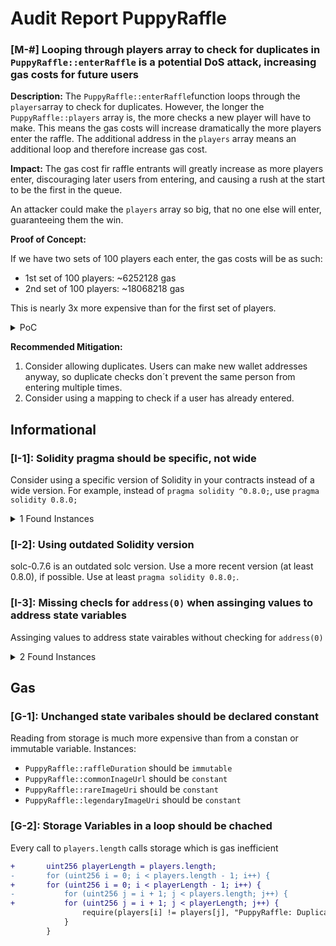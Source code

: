 # Audit Report PuppyRaffle

### [M-#] Looping through players array to check for duplicates in `PuppyRaffle::enterRaffle` is a potential DoS attack, increasing gas costs for future users

**Description:** The `PuppyRaffle::enterRaffle`function loops through the `players`array to check for duplicates. However, the longer the `PuppyRaffle::players` array is, the more checks a new player will have to make. This means the gas costs will increase dramatically the more players enter the raffle. The additional address in the `players` array means an additional loop and therefore increase gas cost.

**Impact:** 
The gas cost fir raffle entrants will greatly increase as more players enter, discouraging later users from entering, and causing a rush at the start to be the first in the queue.

An attacker could make the `players` array so big, that no one else will enter, guaranteeing them the win.

**Proof of Concept:**

If we have two sets of 100 players each enter, the gas costs will be as such:
- 1st set of 100 players: ~6252128 gas
- 2nd set of 100 players: ~18068218 gas

This is nearly 3x more expensive than for the first set of players.

<details>
<summary>PoC</summary>
Place the following test into `PuppyRaffleTest.t.sol`.

```javascript
    function test_denialOfService() public {
        vm.txGasPrice(1);
        // Enter 100 players
        uint256 playersNum = 100;
        address[] memory players = new address[](playersNum);
        for (uint256 i = 0; i < playersNum; i++) {
            players[i] = address(i);
        }

        // check gas costs
        uint256 gasStart = gasleft();
        puppyRaffle.enterRaffle{value: entranceFee * players.length}(players);
        uint256 gasEnd = gasleft();

        uint256 gasUsedFirst = (gasStart - gasEnd) * tx.gasprice;
        console.log("Gas used for first 100 players", gasUsedFirst);

        // Enter more players
        address[] memory playersTwo = new address[](playersNum);
        for (uint256 i = 0; i < playersNum; i++) {
            playersTwo[i] = address(i + playersNum);
        }

        // check gas costs
        uint256 gasStart2 = gasleft();
        puppyRaffle.enterRaffle{value: entranceFee * playersTwo.length}(playersTwo);
        uint256 gasEnd2 = gasleft();

        uint256 gasUsedSecond = (gasStart2 - gasEnd2) * tx.gasprice;
        console.log("Gas used for second 100 players", gasUsedSecond);

        assert(gasUsedFirst < gasUsedSecond);
    }
```
</details>

**Recommended Mitigation:** 

1. Consider allowing duplicates. Users can make new wallet addresses anyway, so duplicate checks don´t prevent the same person from entering multiple times.
2. Consider using a mapping to check if a user has already entered.

## Informational
### [I-1]: Solidity pragma should be specific, not wide

Consider using a specific version of Solidity in your contracts instead of a wide version. For example, instead of `pragma solidity ^0.8.0;`, use `pragma solidity 0.8.0;`

<details><summary>1 Found Instances</summary>


- Found in src/PuppyRaffle.sol [Line: 2](src/PuppyRaffle.sol#L2)

    ```solidity
    pragma solidity ^0.7.6;
    ```

</details>

### [I-2]: Using outdated Solidity version

solc-0.7.6 is an outdated solc version. Use a more recent version (at least 0.8.0), if possible. Use at least `pragma solidity 0.8.0;`.

### [I-3]: Missing checls for `address(0)` when assinging values to address state variables

Assinging values to address state vairables without checking for `address(0)`

<details><summary>2 Found Instances</summary>


- Found in src/PuppyRaffle.sol [Line: 67](src/PuppyRaffle.sol#L67)

    ```solidity
            feeAddress = _feeAddress;
    ```

- Found in src/PuppyRaffle.sol [Line: 189](src/PuppyRaffle.sol#L189)

    ```solidity
            feeAddress = newFeeAddress;
    ```

</details>

## Gas
### [G-1]: Unchanged state varibales should be declared constant

Reading from storage is much more expensive than from a constan or immutable variable.
Instances:
- `PuppyRaffle::raffleDuration` should be `immutable`
- `PuppyRaffle::commonInageUrl` should be `constant`
- `PuppyRaffle::rareImageUri` should be `constant`
- `PuppyRaffle::legendaryImageUri` should be `constant`

### [G-2]: Storage Variables in a loop should be chached

Every call to `players.length` calls storage which is gas inefficient

```diff
+       uint256 playerLength = players.length;
-       for (uint256 i = 0; i < players.length - 1; i++) {
+       for (uint256 i = 0; i < playerLength - 1; i++) {
-           for (uint256 j = i + 1; j < players.length; j++) {
+           for (uint256 j = i + 1; j < playerLength; j++) { 
                require(players[i] != players[j], "PuppyRaffle: Duplicate player");
            }
        }
```